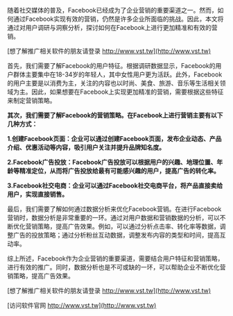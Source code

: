 随着社交媒体的普及，Facebook已经成为了企业营销的重要渠道之一。然而，如何通过Facebook实现有效的营销，仍然是许多企业所面临的挑战。因此，本文将通过对用户调研与洞察分析，探讨如何在Facebook上进行更加精准和有效的营销。

[想了解推广相关软件的朋友请登录 http://www.vst.tw](http://www.vst.tw)

首先，我们需要了解Facebook的用户特征。根据调研数据显示，Facebook的用户群体主要集中在18-34岁的年轻人，其中女性用户更为活跃。此外，Facebook的用户主要是以消费为主，关注的内容也以时尚、美食、旅游、音乐等生活相关领域为主。因此，如果想要在Facebook上实现更加精准的营销，需要根据这些特征来制定营销策略。

**其次，我们需要了解Facebook的营销策略。在Facebook上进行营销主要有以下几种方式：**

**1.创建Facebook页面：企业可以通过创建Facebook页面，发布企业动态、产品介绍、优惠活动等内容，吸引用户关注并提升品牌知名度。**

**2.Facebook广告投放：Facebook广告投放可以根据用户的兴趣、地理位置、年龄等精准定位，从而将广告投放给最有可能感兴趣的用户，提高广告的转化率。**

**3.Facebook社交电商：企业可以通过Facebook社交电商平台，将产品直接卖给用户，实现直接销售。**

最后，我们需要了解如何通过数据分析来优化Facebook营销。在进行Facebook营销时，数据分析是非常重要的一环。通过对用户数据和营销数据的分析，可以不断优化营销策略，提高广告效果。例如，可以通过分析点击率、转化率等数据，调整广告的投放策略；通过分析粉丝互动数据，调整发布内容的类型和时间，提高互动率。

综上所述，Facebook作为企业营销的重要渠道，需要结合用户特征和营销策略，进行有效的推广。同时，数据分析也是不可或缺的一环，可以帮助企业不断优化营销策略，提高广告效果。

[想了解推广相关软件的朋友请登录 http://www.vst.tw](http://www.vst.tw)


[访问软件官网 http://www.vst.tw](http://www.vst.tw)
